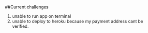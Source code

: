 ##Current challenges
1. unable to run app on terminal
2. unable to deploy to heroku because my payment address cant be verified.

